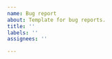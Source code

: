 ```yaml
---
name: Bug report
about: Template for bug reports.
title: ''
labels: ''
assignees: ''

---
```


<!--
# THIS IS NOT A SUPPORT FORUM! For support, first read the wiki:
# https://github.com/xenia-project/xenia/wiki
#
# If your question wasn't answered there or you need help, proceed here:
# Xenia Discord (#help) - https://discord.gg/5g93S8H
# /r/xenia (questions thread) - https://www.reddit.com/r/xenia/
#
# DO NOT CREATE ISSUES ABOUT SPECIFIC GAMES IN THIS REPOSITORY!
# a game specific issue would be e.g. "Game X crashes after you hit a character a certain way"
# A Xenia issue would be e.g. "Kernel export NtDoSomething does nothing"
# For specific games, visit https://github.com/xenia-project/game-compatibility#game-compatibility
#
# Try to create a very concise title that's straight to the point
-->

[//]: # (Describe what's going wrong:)

[//]: # (Describe what should happen:)

[//]: # (If applicable, provide a callstack here - esp. for crashes)

[//]: # (If applicable, upload a logfile and link it here)
